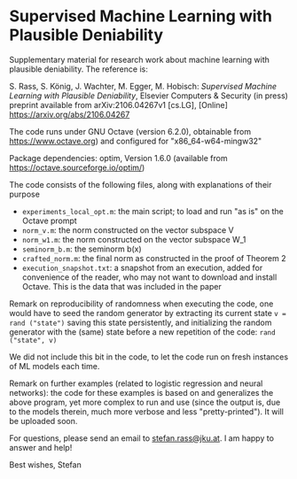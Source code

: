# Supervised Machine Learning with Plausible Deniability
Supplementary material for research work about machine learning with plausible deniability. The reference is:

S. Rass, S. König, J. Wachter, M. Egger, M. Hobisch: *Supervised Machine Learning with Plausible Deniability*, Elsevier Computers & Security (in press)
preprint available from arXiv:2106.04267v1 [cs.LG], [Online] https://arxiv.org/abs/2106.04267

The code runs under GNU Octave (version 6.2.0), obtainable from https://www.octave.org)
and configured for "x86_64-w64-mingw32"

Package dependencies:
optim, Version 1.6.0 (available from https://octave.sourceforge.io/optim/)

The code consists of the following files, along with explanations of their purpose
- `experiments_local_opt.m`: the main script; to load and run "as is" on the Octave prompt
- `norm_v.m`:								  the norm constructed on the vector subspace V
- `norm_w1.m`:								  the norm constructed on the vector subspace W_1
- `seminorm_b.m`:							the seminorm b(x)
- `crafted_norm.m`:						the final norm as constructed in the proof of Theorem 2
- `execution_snapshot.txt`:	  a snapshot from an execution, added for convenience of the 
										      reader, who may not want to download and install Octave. This
										      is the data that was included in the paper
										
Remark on reproducibility of randomness when executing the code, one would have to seed the random
generator by extracting its current state `v = rand ("state")` saving this state persistently, and initializing the random generator with the (same) state before
a new repetition of the code: `rand ("state", v)`

We did not include this bit in the code, to let the code run on fresh instances of ML models each time.

Remark on further examples (related to logistic regression and neural networks): the code for
these examples is based on and generalizes the above program, yet more complex to run and use (since the output
is, due to the models therein, much more verbose and less "pretty-printed"). It will be uploaded soon.

For questions, please send an email to stefan.rass@jku.at. I am happy to answer and help!

Best wishes,
Stefan
